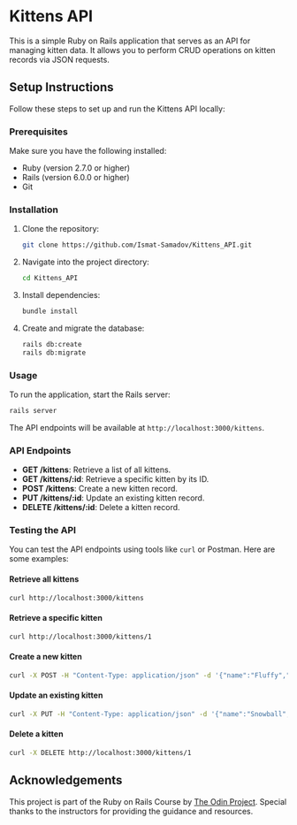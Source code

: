 # Kittens API

This is a simple Ruby on Rails application that serves as an API for managing kitten data. It allows you to perform CRUD operations on kitten records via JSON requests.

## Setup Instructions

Follow these steps to set up and run the Kittens API locally:

### Prerequisites

Make sure you have the following installed:

- Ruby (version 2.7.0 or higher)
- Rails (version 6.0.0 or higher)
- Git

### Installation

1. Clone the repository:

   ```bash
   git clone https://github.com/Ismat-Samadov/Kittens_API.git
   ```

2. Navigate into the project directory:

   ```bash
   cd Kittens_API
   ```

3. Install dependencies:

   ```bash
   bundle install
   ```

4. Create and migrate the database:

   ```bash
   rails db:create
   rails db:migrate
   ```

### Usage

To run the application, start the Rails server:

```bash
rails server
```

The API endpoints will be available at `http://localhost:3000/kittens`.

### API Endpoints

- **GET /kittens**: Retrieve a list of all kittens.
- **GET /kittens/:id**: Retrieve a specific kitten by its ID.
- **POST /kittens**: Create a new kitten record.
- **PUT /kittens/:id**: Update an existing kitten record.
- **DELETE /kittens/:id**: Delete a kitten record.

### Testing the API

You can test the API endpoints using tools like `curl` or Postman. Here are some examples:

#### Retrieve all kittens

```bash
curl http://localhost:3000/kittens
```

#### Retrieve a specific kitten

```bash
curl http://localhost:3000/kittens/1
```

#### Create a new kitten

```bash
curl -X POST -H "Content-Type: application/json" -d '{"name":"Fluffy","age":2,"cuteness":9,"softness":8}' http://localhost:3000/kittens
```

#### Update an existing kitten

```bash
curl -X PUT -H "Content-Type: application/json" -d '{"name":"Snowball","age":3,"cuteness":10,"softness":9}' http://localhost:3000/kittens/1
```

#### Delete a kitten

```bash
curl -X DELETE http://localhost:3000/kittens/1
```

## Acknowledgements

This project is part of the Ruby on Rails Course by [The Odin Project](https://www.theodinproject.com/). Special thanks to the instructors for providing the guidance and resources.